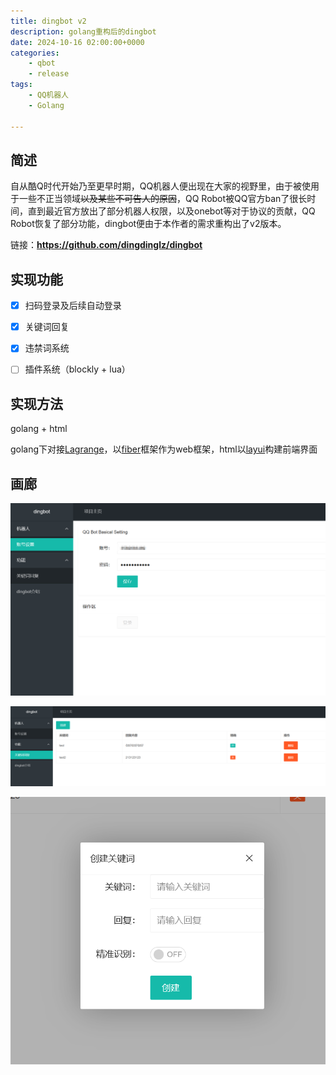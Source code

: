 ```yaml
---
title: dingbot v2
description: golang重构后的dingbot
date: 2024-10-16 02:00:00+0000
categories:
    - qbot
    - release
tags:
    - QQ机器人
    - Golang

---
```


## 简述

自从酷Q时代开始乃至更早时期，QQ机器人便出现在大家的视野里，由于被使用于一些不正当领域~~以及某些不可告人的原因~~，QQ Robot被QQ官方ban了很长时间，直到最近官方放出了部分机器人权限，以及onebot等对于协议的贡献，QQ Robot恢复了部分功能，dingbot便由于本作者的需求重构出了v2版本。

链接：**https://github.com/dingdinglz/dingbot**

## 实现功能

- [x] 扫码登录及后续自动登录

- [x] 关键词回复

- [x] 违禁词系统

- [ ] 插件系统（blockly + lua）

## 实现方法

golang + html

golang下对接[Lagrange](https://github.com/LagrangeDev/LagrangeGo)，以[fiber](https://github.com/gofiber/fiber)框架作为web框架，html以[layui](https://layui.dev)构建前端界面

## 画廊

![1](1.png)

![2](2.png)

![3](3.png)